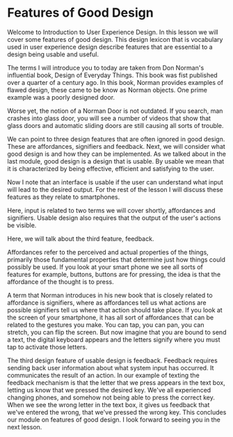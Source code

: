 # Features of Good Design

Welcome to Introduction to User Experience Design. In this lesson we will cover some features of good design. This design lexicon that is vocabulary used in user experience design describe features that are essential to a design being usable and useful.

The terms I will introduce you to today are taken from Don Norman's influential book, Design of Everyday Things. This book was fist published over a quarter of a century ago. In this book, Norman provides examples of flawed design, these came to be know as Norman objects. One prime example was a poorly designed door.

Worse yet, the notion of a Norman Door is not outdated. If you search, man crashes into glass door, you will see a number of videos that show that glass doors and automatic sliding doors are still causing all sorts of trouble.

We can point to three design features that are often ignored in good design. These are affordances, signifiers and feedback. Next, we will consider what good design is and how they can be implemented. As we talked about in the last module, good design is a design that is usable. By usable we mean that it is characterized by being effective, efficient and satisfying to the user.

Now I note that an interface is usable if the user can understand what input will lead to the desired output. For the rest of the lesson I will discuss these features as they relate to smartphones.

Here, input is related to two terms we will cover shortly, affordances and signifiers. Usable design also requires that the output of the user's actions be visible.

Here, we will talk about the third feature, feedback.

Affordances refer to the perceived and actual properties of the things, primarily those fundamental properties that determine just how things could possibly be used. If you look at your smart phone we see all sorts of features for example, buttons, buttons are for pressing, the idea is that the affordance of the thought is to press.

A term that Norman introduces in his new book that is closely related to affordance is signifiers, where as affordances tell us what actions are possible signifiers tell us where that action should take place. If you look at the screen of your smartphone, it has all sort of affordances that can be related to the gestures you make. You can tap, you can pan, you can stretch, you can flip the screen. But now imagine that you are bound to send a text, the digital keyboard appears and the letters signify where you must tap to activate those letters.

The third design feature of usable design is feedback. Feedback requires sending back user information about what system input has occurred. It communicates the result of an action. In our example of texting the feedback mechanism is that the letter that we press appears in the text box, letting us know that we pressed the desired key. We've all experienced changing phones, and somehow not being able to press the correct key. When we see the wrong letter in the text box, it gives us feedback that we've entered the wrong, that we've pressed the wrong key. This concludes our module on features of good design. I look forward to seeing you in the next lesson. 
